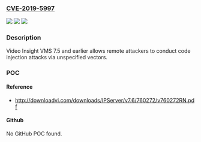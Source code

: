 ### [CVE-2019-5997](https://cve.mitre.org/cgi-bin/cvename.cgi?name=CVE-2019-5997)
![](https://img.shields.io/static/v1?label=Product&message=Video%20Insight%20VMS&color=blue)
![](https://img.shields.io/static/v1?label=Version&message=n%2Fa&color=blue)
![](https://img.shields.io/static/v1?label=Vulnerability&message=Code%20injection&color=brighgreen)

### Description

Video Insight VMS 7.5 and earlier allows remote attackers to conduct code injection attacks via unspecified vectors.

### POC

#### Reference
- http://downloadvi.com/downloads/IPServer/v7.6/760272/v760272RN.pdf

#### Github
No GitHub POC found.

